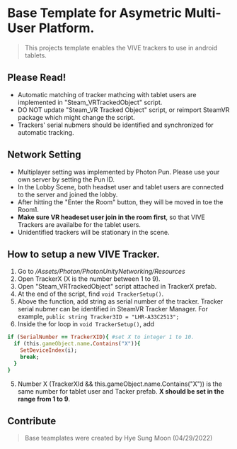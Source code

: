 # Base Template for Asymetric Multi-User Platform.
> This projects template enables the VIVE trackers to use in android tablets.
> 


## Please Read!
- Automatic matching of tracker mathcing with tablet users are implemented in "Steam_VRTrackedObject" script.
- DO NOT update "Steam_VR Tracked Object" script, or reimport SteamVR package which might change the script.
- Trackers' serial nubmers should be identified and synchronized for automatic tracking.


## Network Setting
- Multiplayer setting was implemented by Photon Pun. Please use your own server by setting the Pun ID.
- In the Lobby Scene, both headset user and tablet users are connected to the server and joined the lobby.
- After hitting the "Enter the Room" button, they will be moved in toe the Room1.
- **Make sure VR headeset user join in the room first**, so that VIVE Trackers are availalbe for the tablet users.
- Unidentified trackers will be stationary in the scene. 

## How to setup a new VIVE Tracker.
1. Go to */Assets/Photon/PhotonUnityNetworking/Resources*
2. Open TrackerX (X is the number between 1 to 9).
3. Open "Steam_VRTrackedObject" script attached in TrackerX prefab.
4. At the end of the script, find ```void TrackerSetup()```.
5. Above the function, add string as serial number of the tracker. Tracker serial nubmer can be identified in SteamVR Tracker Manager. For example, ```public string Tracker3ID = "LHR-A33C2513";```
6. Inside the for loop in ```void TrackerSetup()```, add 
```ruby
if (SerialNumber == TrackerXID){ #set X to integer 1 to 10.
  if (this.gameObject.name.Contains("X")){
    SetDeviceIndex(i);
    break;
  }
}
```
5. Number X (TrackerXId && this.gameObject.name.Contains("X")) is the same number for tablet user and Tacker prefab. **X should be set in the range from 1 to 9**.

## Contribute
> Base teamplates were created by Hye Sung Moon (04/29/2022)
